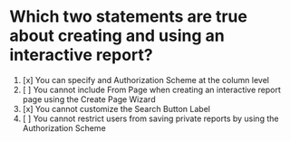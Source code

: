 # Which two statements are true about creating and using an interactive report?

1. [x] You can specify and Authorization Scheme at the column level
1. [ ] You cannot include From Page when creating an interactive report page using the Create Page Wizard
1. [x] You cannot customize the Search Button Label
1. [ ] You cannot restrict users from saving private reports by using the Authorization Scheme